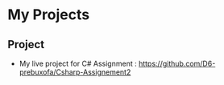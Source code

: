 # My Projects
## Project 
- My live project for C# Assignment : https://github.com/D6-prebuxofa/Csharp-Assignement2
